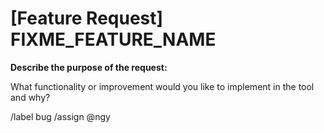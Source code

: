 # [Feature Request] FIXME_FEATURE_NAME

**Describe the purpose of the request:**

What functionality or improvement would you like to implement in the tool and why?

/label bug
/assign @ngy
